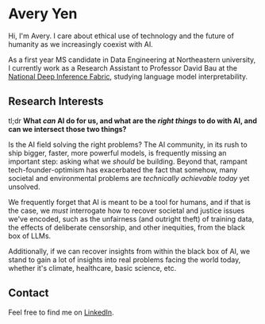 # Avery Yen

Hi, I'm Avery. I care about ethical use of technology and the future of humanity as we increasingly coexist with AI.

As a first year MS candidate in Data Engineering at Northeastern university, I currently work as a Research Assistant to Professor David Bau at the [National Deep Inference Fabric](https://ndif.us), studying language model interpretability.

## Research Interests

tl;dr **What *can* AI do for us, and what are the *right things* to do with AI, and can we intersect those two things?**

Is the AI field solving the right problems? The AI community, in its rush to ship bigger, faster, more powerful models, is frequently missing an important step: asking what we *should* be building. Beyond that, rampant tech-founder-optimism has exacerbated the fact that somehow, many societal and environmental problems are *technically achievable today* yet unsolved.

We frequently forget that AI is meant to be a tool for humans, and if that is the case, we *must* interrogate how to recover societal and justice issues we've encoded, such as the unfairness (and outright theft) of training data, the effects of deliberate censorship, and other inequities, from the black box of LLMs.

Additionally, if we can recover insights from within the black box of AI, we stand to gain a lot of insights into real problems facing the world today, whether it's climate, healthcare, basic science, etc.

## Contact

Feel free to find me on [LinkedIn](https://linkedin.com/in/averyyen/).
